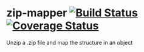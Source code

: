# zip-mapper [![Build Status](https://travis-ci.org/ManRueda/zip-mapper.svg)](https://travis-ci.org/ManRueda/zip-mapper) [![Coverage Status](https://coveralls.io/repos/ManRueda/zip-mapper/badge.svg?branch=master&service=github)](https://coveralls.io/github/ManRueda/zip-mapper?branch=master)
Unzip a .zip file and map the structure in an object
